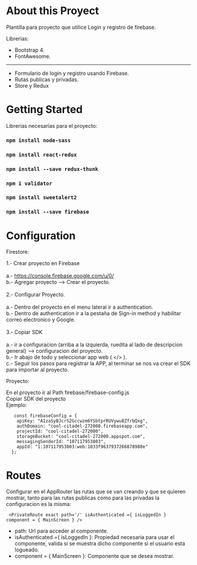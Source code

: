 # About this Proyect

Plantilla para proyecto que utilice Login y registro de firebase.

Librerias: <br>

<ul>
  <li>Bootstrap 4.</li>
  <li>FontAwesome.</li>
  
 </ul>
 
 <hr>
 
<ul>
  <li>Formulario de login y registro usando Firebase. </li>
  <li>Rutas publicas y privadas. </li>
  <li>Store y Redux </li>
 </ul>


# Getting Started

Librerias necesarias para el proyecto:

### `npm install node-sass`
### `npm install react-redux`
### `npm install --save redux-thunk`
### `npm i validator`
### `npm install sweetalert2`
### `npm install --save firebase`

# Configuration

Firestore:

1.- Crear proyecto en Firebase<br><br>
    a.- https://console.firebase.google.com/u/0/<br>
    b.- Agregar proyecto --> Crear el proyecto.<br><br>
2.- Configurar Proyecto.<br><br>
    a.- Dentro del proyecto en el menu lateral ir a authentication.<br>
    b.- Dentro de authentication ir a la pestaña de Sign-in method y habilitar correo electronico y Google.<br><br>
3.- Copiar SDK<br><br>
    a.- ir a configuracion (arriba a la izquierda, ruedita al lado de descripcion general) --> configuracion del proyecto.<br>
    b.- Ir abajo de todo y seleccionar app web ( </> ). <br>
    c.- Seguir los pasos para registrar la APP, al terminar se nos va crear el SDK para importar al proyecto.<br>

Proyecto:

En el proyecto ir al Path firebase/firebase-config.js
<br>
Copiar SDK del proyecto<br>
Ejemplo:

```
   const firebaseConfig = {
    apiKey: "AIzaSyBJcrS2Gccwzm6YSbtprRUVywu8ZfrbQxg",
    authDomain: "cool-citadel-272000.firebaseapp.com",
    projectId: "cool-citadel-272000",
    storageBucket: "cool-citadel-272000.appspot.com",
    messagingSenderId: "107117953803",
    appId: "1:107117953803:web:1833f9637937266878980e"
  };
```

# Routes

Configurar en el AppRouter las rutas que se van creando y que se quieren mostrar, tanto para las rutas publicas como para las privadas la configuracion es la misma:

```
 <PrivateRoute exact path='/' isAuthenticated ={ isLoggedIn } component = { MainScreen } />
```
* path: Url para acceder al componente.<br>
* isAuthenticated ={ isLoggedIn }: Propiedad necesaria para usar el componente, valida si se muestra dicho componente si el usuario esta logueado. <br>
* component = { MainScreen }: Componente que se desea mostrar.





